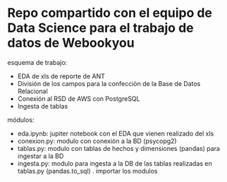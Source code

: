 # Repo compartido con el equipo de Data Science para el trabajo de datos de Webookyou
esquema de trabajo:
- EDA de xls de reporte de ANT
- División de los campos para la confección de la Base de Datos Relacional
- Conexión  al RSD de AWS con PostgreSQL
- Ingesta de tablas


módulos:
- eda.ipynb: jupiter notebook con el EDA que vienen realizado del xls
- conexion.py: modulo con conexión a la BD (psycopg2)
- tablas.py: modulo con tablas de hechos y dimensiones (pandas) para ingestar a la BD
- ingesta.py: modulo para ingesta a la DB de las tablas realizadas en tablas.py (pandas.to_sql) . importar los modulos
